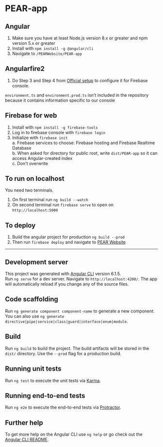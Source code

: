 # PEAR-app

## Angular
1. Make sure you have at least Node.js version 8.x or greater and npm version 5.x or greater
2. Install with `npm install -g @angular/cli`
3. Navigate to `/PEARWebsite/PEAR-app`

## Angularfire2
1. Do Step 3 and Step 4 from [Official setup](https://github.com/angular/angularfire2/blob/master/docs/install-and-setup.md) to configure it for Firebase console. 

`environment.ts` and `environment.prod.ts` isn't included in the repository because it contains information specific to our console

## Firebase for web
1. Install with `npm install -g firebase-tools `
2. Log in to firebase console with `firebase login`
3. Initialize with `firebase init`  
  a. Firebase services to choose: Firebase hosting and Firebase Realtime Database  
  b. When asked for directory for public root, write `dist/PEAR-app` so it can access Angular-created index  
  c. Don't overwrite 

## To run on localhost
You need two terminals.
1. On first terminal run `ng build --watch`
2. On second terminal run `firebase serve` to open on `http://localhost:5000`

## To deploy
1. Build the angular project for production `ng build --prod`
2. Then run `firebase deploy` and navigate to [PEAR Website](http://pear-f60a2.firebaseapp.com)

--------------
## Development server
This project was generated with [Angular CLI](https://github.com/angular/angular-cli) version 6.1.5.  
Run `ng serve` for a dev server. Navigate to `http://localhost:4200/`. The app will automatically reload if you change any of the source files.

## Code scaffolding

Run `ng generate component component-name` to generate a new component. You can also use `ng generate directive|pipe|service|class|guard|interface|enum|module`.

## Build

Run `ng build` to build the project. The build artifacts will be stored in the `dist/` directory. Use the `--prod` flag for a production build.

## Running unit tests

Run `ng test` to execute the unit tests via [Karma](https://karma-runner.github.io).

## Running end-to-end tests

Run `ng e2e` to execute the end-to-end tests via [Protractor](http://www.protractortest.org/).

## Further help

To get more help on the Angular CLI use `ng help` or go check out the [Angular CLI README](https://github.com/angular/angular-cli/blob/master/README.md).

